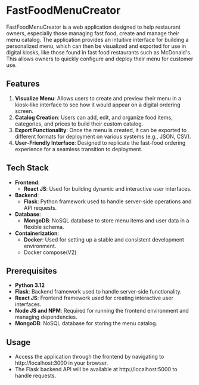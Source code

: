 # FastFoodMenuCreator

FastFoodMenuCreator is a web application designed to help restaurant owners, especially those managing fast food, create and manage their menu catalog. The application provides an intuitive interface for building a personalized menu, which can then be visualized and exported for use in digital kiosks, like those found in fast food restaurants such as McDonald's. This allows owners to quickly configure and deploy their menu for customer use.

## Features

1. **Visualize Menu**: Allows users to create and preview their menu in a kiosk-like interface to see how it would appear on a digital ordering screen.
2. **Catalog Creation**: Users can add, edit, and organize food items, categories, and prices to build their custom catalog.
3. **Export Functionality**: Once the menu is created, it can be exported to different formats for deployment on various systems (e.g., JSON, CSV).
4. **User-Friendly Interface**: Designed to replicate the fast-food ordering experience for a seamless transition to deployment.

## Tech Stack

- **Frontend**: 
  - **React JS**: Used for building dynamic and interactive user interfaces.
- **Backend**: 
  - **Flask**: Python framework used to handle server-side operations and API requests.
- **Database**: 
  - **MongoDB**: NoSQL database to store menu items and user data in a flexible schema.
- **Containerization**: 
  - **Docker**: Used for setting up a stable and consistent development environment.
  - Docker compose(V2)
  
## Prerequisites

- **Python 3.12**
- **Flask**: Backend framework used to handle server-side functionality.
- **React JS**: Frontend framework used for creating interactive user interfaces.
- **Node JS and NPM**: Required for running the frontend environment and managing dependencies.
- **MongoDB**: NoSQL database for storing the menu catalog.


## Usage

- Access the application through the frontend by navigating to http://localhost:3000 in your browser.
- The Flask backend API will be available at http://localhost:5000 to handle requests.


